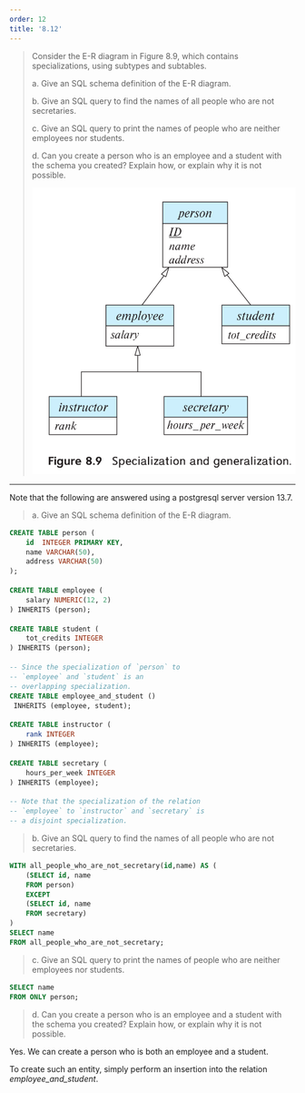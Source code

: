 ```yaml
---
order: 12
title: '8.12'
---
```

> Consider the E-R diagram in Figure 8.9, which contains specializations,
> using subtypes and subtables. 
> 
> a. Give an SQL schema definition of the E-R diagram. 
> 
> b. Give an SQL query to find the names of all people who are not 
> secretaries. 
> 
> c. Give an SQL query to print the names of people who are neither 
> employees nor students. 
> 
> d. Can you create a person who is an employee and a student with the 
> schema you created? Explain how, or explain why it is not possible. 
> 
> <img src="Fig8.9.png"/>

--------------------------------

Note that the following are answered using a postgresql server version 13.7.

> a. Give an SQL schema definition of the E-R diagram. 

```sql 
CREATE TABLE person ( 
    id  INTEGER PRIMARY KEY,
    name VARCHAR(50), 
    address VARCHAR(50) 
);

CREATE TABLE employee ( 
    salary NUMERIC(12, 2)
) INHERITS (person);

CREATE TABLE student (
    tot_credits INTEGER
) INHERITS (person); 

-- Since the specialization of `person` to
-- `employee` and `student` is an 
-- overlapping specialization.  
CREATE TABLE employee_and_student ()
 INHERITS (employee, student); 

CREATE TABLE instructor (
    rank INTEGER
) INHERITS (employee);

CREATE TABLE secretary ( 
    hours_per_week INTEGER
) INHERITS (employee); 

-- Note that the specialization of the relation
-- `employee` to `instructor` and `secretary` is 
-- a disjoint specialization. 
```

> b. Give an SQL query to find the names of all people who are not 
> secretaries. 

```sql 
WITH all_people_who_are_not_secretary(id,name) AS ( 
    (SELECT id, name
    FROM person)
    EXCEPT
    (SELECT id, name
    FROM secretary)
)
SELECT name
FROM all_people_who_are_not_secretary;
```

> c. Give an SQL query to print the names of people who are neither 
> employees nor students. 

```sql 
SELECT name 
FROM ONLY person;
```

> d. Can you create a person who is an employee and a student with the 
> schema you created? Explain how, or explain why it is not possible. 

Yes. We can create a person who is both an employee and a student.

To create such an entity, simply perform an insertion into the relation
_employee_and_student_. 

